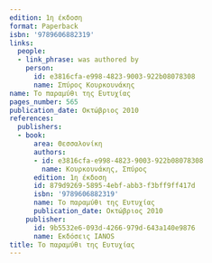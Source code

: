 ```yaml
---
edition: 1η έκδοση
format: Paperback
isbn: '9789606882319'
links:
  people:
  - link_phrase: was authored by
    person:
      id: e3816cfa-e998-4823-9003-922b08078308
      name: Σπύρος Κουρκουνάκης
name: Το παραμύθι της Ευτυχίας
pages_number: 565
publication_date: Οκτώβριος 2010
references:
  publishers:
  - book:
      area: Θεσσαλονίκη
      authors:
      - id: e3816cfa-e998-4823-9003-922b08078308
        name: Κουρκουνάκης, Σπύρος
      edition: 1η έκδοση
      id: 879d9269-5895-4ebf-abb3-f3bff9ff417d
      isbn: '9789606882319'
      name: Το παραμύθι της Ευτυχίας
      publication_date: Οκτώβριος 2010
    publisher:
      id: 9b5532e6-093d-4266-979d-643a140e9876
      name: Εκδόσεις IANOS
title: Το παραμύθι της Ευτυχίας
---
```



